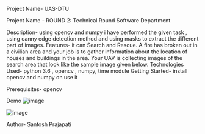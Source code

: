 Project Name- UAS-DTU

Project Name - ROUND 2: Technical Round Software Department

Description- using opencv and numpy i have performed the given task , using canny edge detection method and using masks to extract the different part of images.
Features- it can Search and Rescue. A fire has broken out in a civilian area and your
job is to gather information about the location of houses and buildings in the area. Your UAV is
collecting images of the search area that look like the sample image given below.
Technologies Used- python 3.6 , opencv , numpy, time module
Getting Started- install opencv and numpy on use it


Prerequisites- opencv

Demo
![image](https://github.com/imnexerio/UAS_software/assets/61933944/d2c6673c-cf08-4be5-9e03-48960eb9b3d5)

![image](https://github.com/imnexerio/UAS_software/assets/61933944/1ea22a7a-2a24-4b99-a39d-e28c46515bb5)


Author- Santosh Prajapati
